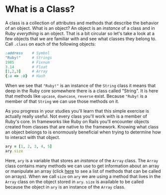 # What is a Class?

A class is a collection of attributes and methods that describe the behavior of an object. What is an object? An object is an *instance* of a class and in Ruby *everything* is an object. That is a bit circular so let's take a look at a few objects that we are familiar with and see what classes they belong to. Call `.class` on each of the following objects:

```ruby
:address    # Symbol
"Ruby!"     # Strings
1985        # Fixnum
3.14        # Float
[1,2,3]     # Array
{:a => :b}  # Hash
```

When we see that `"Ruby!"` is an instance of the `String` class it means that deep in the Ruby core somewhere there is a class called "String". It is here that methods like `upcase`, `downcase`, `reverse` exist. Because `"Ruby!` is a member of that `String` we can use those methods on it.

As you progress in your studies you'll learn that this simple exercise is actually really useful. Not every class you'll work with is a member of Ruby's core. In frameworks like Ruby on Rails you'll encounter objects created from classes that are native to the framework. Knowing what class an object belongs to is enormously beneficial when trying to determine how to interact with that object.

```ruby
ary = [1, 2, 3, 4, 5]
ary.size
```

Here, `ary` is a variable that stores an *instance* of the `Array` class. The `Array` class contains many methods we can use to get information about an array or manipulate an array (click [here](http://www.ruby-doc.org/core-2.1.1/Array.html) to see a list of methods that can be called on arrays). When we call `size` on `ary` we are using a method that lives in the `Array` class on the object stored in `ary`. `size` is available to be called because the object in `ary` is an instance of the `Array` class.
